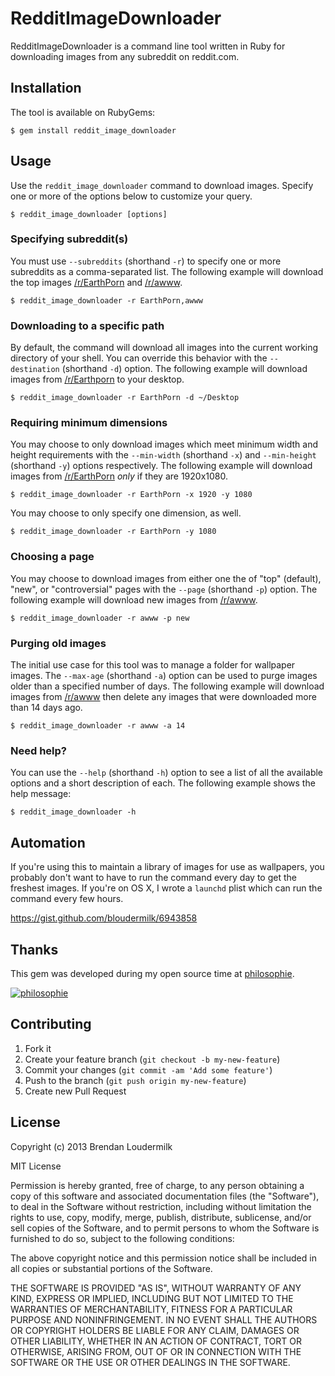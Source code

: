 # RedditImageDownloader

RedditImageDownloader is a command line tool written in Ruby for downloading
images from any subreddit on reddit.com.

## Installation

The tool is available on RubyGems:

    $ gem install reddit_image_downloader

## Usage

Use the `reddit_image_downloader` command to download images. Specify one or
more of the options below to customize your query.

    $ reddit_image_downloader [options]

### Specifying subreddit(s)

You must use `--subreddits` (shorthand `-r`) to specify one or more subreddits
as a comma-separated list. The following example will download the top images
[/r/EarthPorn][earthporn] and [/r/awww][awww].

    $ reddit_image_downloader -r EarthPorn,awww

### Downloading to a specific path

By default, the command will download all images into the current working
directory of your shell. You can override this behavior with the
`--destination` (shorthand `-d`) option. The following example will download
images from [/r/Earthporn][earthporn] to your desktop.

    $ reddit_image_downloader -r EarthPorn -d ~/Desktop

### Requiring minimum dimensions

You may choose to only download images which meet minimum width and height
requirements with the `--min-width` (shorthand `-x`) and `--min-height`
(shorthand `-y`) options respectively. The following example will download
images from [/r/EarthPorn][earthporn] *only* if they are 1920x1080.

    $ reddit_image_downloader -r EarthPorn -x 1920 -y 1080

You may choose to only specify one dimension, as well.

    $ reddit_image_downloader -r EarthPorn -y 1080

### Choosing a page

You may choose to download images from either one the of "top" (default),
"new", or "controversial" pages with the `--page` (shorthand `-p`) option. The
following example will download new images from [/r/awww][awww].

    $ reddit_image_downloader -r awww -p new

### Purging old images

The initial use case for this tool was to manage a folder for wallpaper
images. The `--max-age` (shorthand `-a`) option can be used to purge images
older than a specified number of days. The following example will download
images from [/r/awww][awww] then delete any images that were downloaded more
than 14 days ago.

    $ reddit_image_downloader -r awww -a 14

### Need help?

You can use the `--help` (shorthand `-h`) option to see a list of all the
available options and a short description of each. The following example shows
the help message:

    $ reddit_image_downloader -h

## Automation

If you're using this to maintain a library of images for use as wallpapers, you
probably don't want to have to run the command every day to get the freshest
images. If you're on OS X, I wrote a `launchd` plist which can run the command
every few hours.

https://gist.github.com/bloudermilk/6943858

## Thanks

This gem was developed during my open source time at [philosophie][philosophie].

[![philosophie][logo]][philosophie]

## Contributing

1. Fork it
2. Create your feature branch (`git checkout -b my-new-feature`)
3. Commit your changes (`git commit -am 'Add some feature'`)
4. Push to the branch (`git push origin my-new-feature`)
5. Create new Pull Request

## License

Copyright (c) 2013 Brendan Loudermilk

MIT License

Permission is hereby granted, free of charge, to any person obtaining
a copy of this software and associated documentation files (the
"Software"), to deal in the Software without restriction, including
without limitation the rights to use, copy, modify, merge, publish,
distribute, sublicense, and/or sell copies of the Software, and to
permit persons to whom the Software is furnished to do so, subject to
the following conditions:

The above copyright notice and this permission notice shall be
included in all copies or substantial portions of the Software.

THE SOFTWARE IS PROVIDED "AS IS", WITHOUT WARRANTY OF ANY KIND,
EXPRESS OR IMPLIED, INCLUDING BUT NOT LIMITED TO THE WARRANTIES OF
MERCHANTABILITY, FITNESS FOR A PARTICULAR PURPOSE AND
NONINFRINGEMENT. IN NO EVENT SHALL THE AUTHORS OR COPYRIGHT HOLDERS BE
LIABLE FOR ANY CLAIM, DAMAGES OR OTHER LIABILITY, WHETHER IN AN ACTION
OF CONTRACT, TORT OR OTHERWISE, ARISING FROM, OUT OF OR IN CONNECTION
WITH THE SOFTWARE OR THE USE OR OTHER DEALINGS IN THE SOFTWARE.

[earthporn]: http://reddit.com/r/EarthPorn
[awww]: http://reddit.com/r/awww
[philosophie]: http://gophilosophie.com
[logo]: http://patbenatar.github.io/showoff/images/philosophie.png
